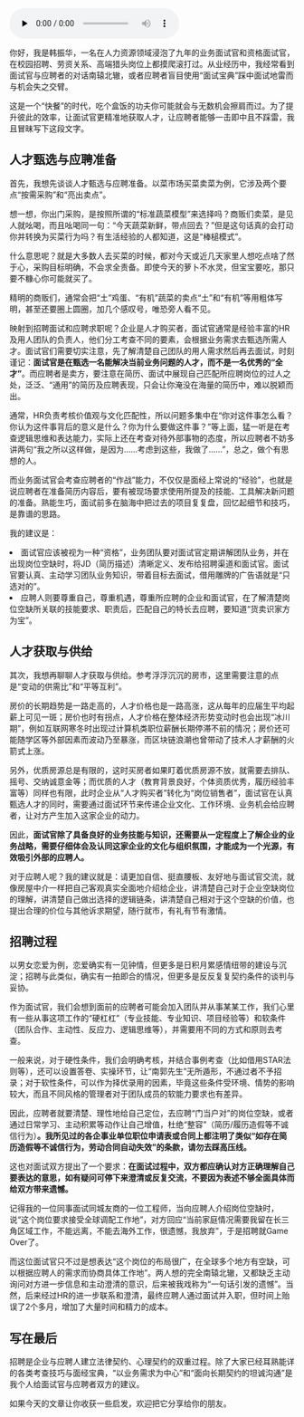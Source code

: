 <audio id="audio" title="04 | 考官面对面：面试与应聘，如何站在对方的角度考虑问题？" controls="" preload="none"><source id="mp3" src="https://static001.geekbang.org/resource/audio/6c/d0/6cecf0687dcf86e1fff856c6299a1ed0.mp3"></audio>

你好，我是韩振华，一名在人力资源领域浸泡了九年的业务面试官和资格面试官，在校园招聘、劳资关系、高端猎头岗位上都摸爬滚打过。从业经历中，我经常看到面试官与应聘者的对话南辕北辙，或者应聘者盲目使用“面试宝典”踩中面试地雷而与机会失之交臂。

这是一个“快餐”的时代，吃个盒饭的功夫你可能就会与无数机会擦肩而过。为了提升彼此的效率，让面试官更精准地获取人才，让应聘者能够一击即中且不踩雷，我且冒昧写下这段文字。

## **人才甄选与应聘准备**

首先，我想先谈谈人才甄选与应聘准备。以菜市场买菜卖菜为例，它涉及两个要点“按需采购”和“亮出卖点”。

想一想，你出门采购，是按照所谓的“标准蔬菜模型”来选择吗？商贩们卖菜，是见人就吆喝，而且吆喝同一句：“今天蔬菜新鲜，带点回去？”但是这句话真的会打动你并转换为买菜行为吗？有生活经验的人都知道，这是“棒槌模式”。

什么意思呢？就是大多数人去买菜的时候，都对今天或近几天家里人想吃点啥了然于心，采购目标明确，不会求全责备。即使今天的萝卜不水灵，但宝宝要吃，那只要不糠心你可能就买了。

精明的商贩们，通常会把“土”鸡蛋、“有机”蔬菜的卖点“土”和“有机”等用粗体写明，甚至还要圈上圆圈，加几个感叹号，唯恐旁人看不见。

映射到招聘面试和应聘求职呢？企业是人才购买者，面试官通常是经验丰富的HR及用人团队的负责人，他们分工考查不同的要素，会根据业务需求去甄选所需人才。面试官们需要切实注意，先了解清楚自己团队的用人需求然后再去面试，时刻谨记：**面试官是在甄选一名能解决当前业务问题的人才，而不是一名优秀的“全才”**。而应聘者是卖方，要注意在简历、面试中展现自己匹配所应聘岗位的过人之处，泛泛、“通用”的简历及应聘表现，只会让你淹没在海量的简历中，难以脱颖而出。

通常，HR负责考核价值观与文化匹配性，所以问题多集中在“你对这件事怎么看？你认为这件事背后的意义是什么？你为什么要做这件事？”等上面，猛一听是在考查逻辑思维和表达能力，实际上还在考查对待外部事物的态度，所以应聘者不妨多讲两句“我之所以这样做，是因为……考虑到这些，我做了……”，总之，做个有思想的人。

而业务面试官会考查应聘者的“作战”能力，不仅仅是面经上常说的“经验”，也就是说应聘者在准备简历内容后，要有被现场要求使用所提及的技能、工具解决新问题的准备。熟能生巧，面试前多在脑海中把过去的项目复复盘，回忆起细节和技巧，是靠谱的思路。

我的建议是：

<li>
面试官应该被视为一种“资格”，业务团队要对面试官定期讲解团队业务，并在出现岗位空缺时，将JD（简历描述）清晰定义、发布给招聘渠道和面试官。面试官要认真、主动学习团队业务知识，带着目标去面试，借用雕牌的广告语就是“只选对的”。
</li>
<li>
应聘人则要尊重自己，尊重机遇，尊重所应聘的企业和面试官，在了解清楚岗位空缺所关联的技能要求、职责后，匹配自己的特长去应聘，要知道“货卖识家方为宝”。
</li>

## **人才获取与供给**

其次，我想再聊聊人才获取与供给。参考浮浮沉沉的房市，这里需要注意的点是“变动的供需比”和“平等互利”。

房价的长期趋势是一路走高的，人才价格也是一路高涨，这从每年的应届生平均起薪上可见一斑；房价也时有拐点，人才价格在整体经济形势变动时也会出现“冰川期”，例如互联网寒冬时出现过计算机类职位薪酬长期停滞不前的情况；房价还可能随学区等外部因素而波动乃至暴涨，而区块链浪潮也曾带动了技术人才薪酬的火箭式上涨。

另外，优质房源总是有限的，这时买房者如果盯着优质房源不放，就需要去排队、摇号、交纳诚意金等；而优质的人才（教育背景良好，个体资质优秀，履历经验丰富等）同样也有限，此时企业从“人才购买者”转化为“岗位销售者”，面试官在认真甄选人才的同时，需要通过面试环节来传递企业文化、工作环境、业务机会给应聘者，让对方产生加入这家企业的动力。

因此，**面试官除了具备良好的业务技能与知识，还需要从一定程度上了解企业的业务战略，需要仔细体会及认同这家企业的文化与组织氛围，才能成为一个光源，有效吸引外部的应聘人。**

对于应聘人呢？我的建议就是：请更加自信、挺直腰板、友好地与面试官交流，就像房屋中介一样把自己客观真实全面地介绍给企业，讲清楚自己对于企业空缺岗位的理解，讲清楚自己做出选择的逻辑链条，讲清楚自己相对于这个空缺的价值，也提出合理的价位与其他诉求期望，随行就市，有礼有节有激情。

## 招聘过程

以男女恋爱为例，恋爱确实有一见钟情，但更多是日积月累感情纽带的建设与沉淀；招聘与此类似，确实有一拍即合的情况，但更多是反反复复契约条件的谈判与妥协。

作为面试官，我们会想到面前的应聘者可能会加入团队并从事某某工作，我们心里有一些从事这项工作的“硬杠杠”（专业技能、专业知识、项目经验等）和软条件（团队合作、主动性、反应力、逻辑思维等），并需要用不同的方式和原则去考查。

一般来说，对于硬性条件，我们会明确考核，并结合事例考查（比如借用STAR法则等），还可以设置答卷、实操环节，让“南郭先生”无所遁形，不通过者不予招录；对于软性条件，可以作为择优录用的因素，毕竟这些条件受环境、情势的影响较大，而且不同风格的管理者对于团队成员的软能力要求也有差异。

因此，应聘者就要清楚、理性地给自己定位，去应聘“门当户对”的岗位空缺，或者通过日常学习、主动积累等动作让自己增值，杜绝“整容”（简历/履历造假等不诚信行为）**。我所见过的各企事业单位职位申请表或合同上都注明了类似“如存在简历造假等不诚信行为，劳动合同自动失效”的条款，请勿去踩高压线。**

这也对面试双方提出了一个要求：**在面试过程中，双方都应确认对方正确理解自己要表达的意思，如有疑问可停下来澄清或反复交流，不要因为表述不够全面具体而给双方带来遗憾。**

记得我的一位同事面试同城友商的一位工程师，当向应聘人介绍岗位空缺时，说“这个岗位要求接受全球调配工作地”，对方回应“当前家庭情况需要我留在长三角区域工作，不能远离，不能去海外工作，很遗憾，我放弃”，于是招聘就Game Over了。

而这位面试官只不过是想表达“这个岗位的布局很广，在全球多个地方有空缺，可以根据应聘人的需求而协商具体工作地”。两人想的完全南辕北辙，又都缺乏主动询问对方进一步信息和主动澄清的意识，后来被我戏称为“一句话引发的遗憾”。当然，后来经过HR的进一步联系和澄清，最终应聘人通过面试并入职，但时间上贻误了2个多月，增加了大量时间和精力的成本。

## 写在最后

招聘是企业与应聘人建立法律契约、心理契约的双重过程。除了大家已经耳熟能详的各类考查技巧与面经宝典，“以业务需求为中心”和“面向长期契约的坦诚沟通”是我个人给面试官与应聘者双方的建议。

如果今天的文章让你收获一些启发，欢迎把它分享给你的朋友。


